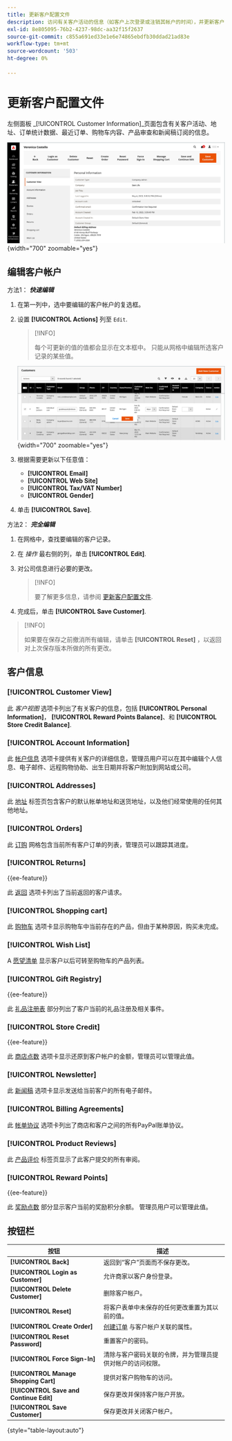 ```yaml
---
title: 更新客户配置文件
description: 访问有关客户活动的信息（如客户上次登录或注销其帐户的时间），并更新客户配置文件。
exl-id: 8e805095-76b2-4237-98dc-aa32f15f2637
source-git-commit: c855a691ed33e1e6e74865ebdfb30ddad21ad83e
workflow-type: tm+mt
source-wordcount: '503'
ht-degree: 0%

---
```


# 更新客户配置文件

左侧面板 _[!UICONTROL Customer Information]_页面包含有关客户活动、地址、订单统计数据、最近订单、购物车内容、产品审查和新闻稿订阅的信息。

![客户配置文件](assets/cust-profile.png){width="700" zoomable="yes"}

## 编辑客户帐户

方法1： **_快速编辑_**

1. 在第一列中，选中要编辑的客户帐户的复选框。

1. 设置 **[!UICONTROL Actions]** 列至 `Edit`.

   >[!INFO]
   >
   >每个可更新的值的值都会显示在文本框中。 只能从网格中编辑所选客户记录的某些值。

   ![快速编辑](assets/customers-grid-quick-edit.png){width="700" zoomable="yes"}

1. 根据需要更新以下任意值：

   * **[!UICONTROL Email]**
   * **[!UICONTROL Web Site]**
   * **[!UICONTROL Tax/VAT Number]**
   * **[!UICONTROL Gender]**

1. 单击 **[!UICONTROL Save]**.

方法2： **_完全编辑_**

1. 在网格中，查找要编辑的客户记录。

1. 在 _操作_ 最右侧的列，单击 **[!UICONTROL Edit]**.

1. 对公司信息进行必要的更改。

   >[!INFO]
   >
   >要了解更多信息，请参阅 [更新客户配置文件](../customers/update-account.md).

1. 完成后，单击 **[!UICONTROL Save Customer]**.

>[!INFO]
>
>如果要在保存之前撤消所有编辑，请单击 **[!UICONTROL Reset]** ，以返回对上次保存版本所做的所有更改。

## 客户信息

### [!UICONTROL Customer View]

此 _客户视图_ 选项卡列出了有关客户的信息，包括 **[!UICONTROL Personal Information]**， **[!UICONTROL Reward Points Balance]**、和 **[!UICONTROL Store Credit Balance]**.

### [!UICONTROL Account Information]

此 [帐户信息](../customers/account-dashboard-account-information.md) 选项卡提供有关客户的详细信息，管理员用户可以在其中编辑个人信息、电子邮件、远程购物协助、出生日期并将客户附加到网站或公司。

### [!UICONTROL Addresses]

此 [地址](../customers/account-dashboard-address-book.md) 标签页包含客户的默认帐单地址和送货地址，以及他们经常使用的任何其他地址。

### [!UICONTROL Orders]

此 [订购](../stores-purchase/orders.md) 网格包含当前所有客户订单的列表，管理员可以跟踪其进度。

### [!UICONTROL Returns]

{{ee-feature}}

此 [返回](../stores-purchase/returns.md) 选项卡列出了当前返回的客户请求。

### [!UICONTROL Shopping cart]

此 [购物车](../stores-purchase/cart.md) 选项卡显示购物车中当前存在的产品，但由于某种原因，购买未完成。

### [!UICONTROL Wish List]

A [愿望清单](../stores-purchase/wishlists.md) 显示客户以后可转至购物车的产品列表。

### [!UICONTROL Gift Registry]

{{ee-feature}}

此 [礼品注册表](../merchandising-promotions/gift-registry-storefront.md) 部分列出了客户当前的礼品注册及相关事件。


### [!UICONTROL Store Credit]

{{ee-feature}}

此 [商店点数](../customers/store-credit.md) 选项卡显示还原到客户帐户的金额，管理员可以管理此值。

### [!UICONTROL Newsletter]

此 [新闻稿](../merchandising-promotions/newsletters.md) 选项卡显示发送给当前客户的所有电子邮件。

### [!UICONTROL Billing Agreements]

此 [帐单协议](../stores-purchase/paypal-billing-agreements.md) 选项卡列出了商店和客户之间的所有PayPal账单协议。

### [!UICONTROL Product Reviews]

此 [产品评价](../catalog/settings-advanced-product-reviews.md) 标签页显示了此客户提交的所有审阅。

### [!UICONTROL Reward Points]

{{ee-feature}}

此 [奖励点数](../merchandising-promotions/rewards-loyalty.md) 部分显示客户当前的奖励积分余额。 管理员用户可以管理此值。

## 按钮栏

| 按钮 | 描述 |
|----------|--------------|
| **[!UICONTROL Back]** | 返回到“客户”页面而不保存更改。 |
| **[!UICONTROL Login as Customer]** | 允许商家以客户身份登录。 |
| **[!UICONTROL Delete Customer]** | 删除客户帐户。 |
| **[!UICONTROL Reset]** | 将客户表单中未保存的任何更改重置为其以前的值。 |
| **[!UICONTROL Create Order]** | [创建订单](../stores-purchase/customer-account-create-order.md) 与客户帐户关联的属性。 |
| **[!UICONTROL Reset Password]** | 重置客户的密码。 |
| **[!UICONTROL Force Sign-In]** | 清除与客户密码关联的令牌，并为管理员提供对帐户的访问权限。 |
| **[!UICONTROL Manage Shopping Cart]** | 提供对客户购物车的访问。 |
| **[!UICONTROL Save and Continue Edit]** | 保存更改并保持客户账户开放。 |
| **[!UICONTROL Save Customer]** | 保存更改并关闭客户帐户。 |

{style="table-layout:auto"}

